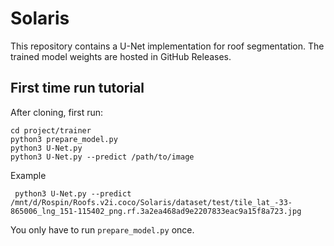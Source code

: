 # Solaris

This repository contains a U-Net implementation for roof segmentation. The trained model weights are hosted in GitHub Releases.  

## First time run tutorial

After cloning, first run:
```
cd project/trainer
python3 prepare_model.py
python3 U-Net.py
python3 U-Net.py --predict /path/to/image
```
Example
```
 python3 U-Net.py --predict /mnt/d/Rospin/Roofs.v2i.coco/Solaris/dataset/test/tile_lat_-33-865006_lng_151-115402_png.rf.3a2ea468ad9e2207833eac9a15f8a723.jpg
```

You only have to run `prepare_model.py` once.